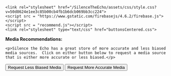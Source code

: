 <head>
    <title>Silence the Echo</title>

    <link rel="stylesheet" href="/SilenceTheEcho/assets/css/style.css?v=50d8624e1ee3c85b00cb4fb1b6dcb069bb3cc224">
    <script src = "https://www.gstatic.com/firebasejs/4.6.2/firebase.js"></script> 
    <script src = "recommend.js"></script>
    <link rel="stylesheet" type="text/css" href="buttonsCentered.css">
</head>

<body>
    <p><b>Media Recommendations: </b></p>
    
    <p>Silence the Echo has a great store of more accurate and less biased media sources.  Click on either button below to request a media source that is either more accurate or less biased.</p>
    
<button class="centeredButton" id="less-biased" onClick="searchLessBiased()">Request Less Biased Media</button>
<button class="centeredButton" id="more-accurate" onClick="searchMoreAccurate()">Request More Accurate Media</button>
    
    
    
    
</body>
